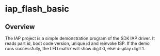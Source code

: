 # iap_flash_basic

## Overview
The IAP project is a simple demonstration program of the SDK IAP driver. It reads part id, boot code 
version, unique id and reinvoke ISP.
If the demo runs successfully, the LED matrix will show digit 0, else display digit 1.
